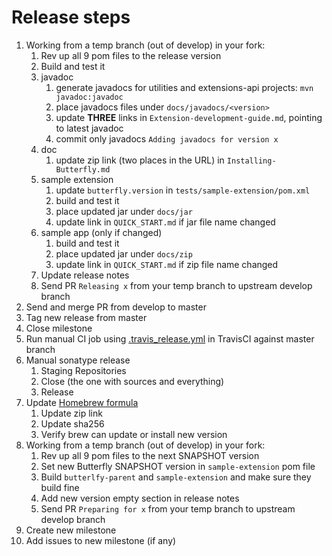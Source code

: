 # Release steps

1. Working from a temp branch (out of develop) in your fork:
   1. Rev up all 9 pom files to the release version
   1. Build and test it
   1. javadoc
      1. generate javadocs for utilities and extensions-api projects: `mvn javadoc:javadoc`
      1. place javadocs files under `docs/javadocs/<version>`
      1. update **THREE** links in `Extension-development-guide.md`, pointing to latest javadoc
      1. commit only javadocs `Adding javadocs for version x`
   1. doc
      1. update zip link (two places in the URL) in `Installing-Butterfly.md`
   1. sample extension
      1. update `butterfly.version` in `tests/sample-extension/pom.xml`
      1. build and test it
      1. place updated jar under `docs/jar`
      1. update link in `QUICK_START.md` if jar file name changed
   1. sample app (only if changed)
      1. build and test it
      1. place updated jar under `docs/zip`
      1. update link in `QUICK_START.md` if zip file name changed
   1. Update release notes
   1. Send PR `Releasing x` from your temp branch to upstream develop branch
1. Send and merge PR from develop to master
1. Tag new release from master
1. Close milestone
1. Run manual CI job using [.travis_release.yml](.travis_release.yml) in TravisCI against master branch
1. Manual sonatype release
   1. Staging Repositories
   1. Close (the one with sources and everything)
   1. Release
1. Update [Homebrew formula](https://github.com/paypal/homebrew-butterfly/blob/master/Formula/butterfly.rb)
   1. Update zip link
   1. Update sha256
   1. Verify brew can update or install new version
1. Working from a temp branch (out of develop) in your fork:
   1. Rev up all 9 pom files to the next SNAPSHOT version
   1. Set new Butterfly SNAPSHOT version in `sample-extension` pom file
   1. Build `butterlfy-parent` and `sample-extension` and make sure they build fine
   1. Add new version empty section in release notes
   1. Send PR `Preparing for x` from your temp branch to upstream develop branch
1. Create new milestone
1. Add issues to new milestone (if any)